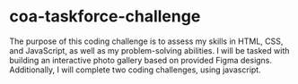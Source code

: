 # coa-taskforce-challenge
The purpose of this coding challenge is to assess my skills in HTML, CSS, and JavaScript, as well as my problem-solving abilities. I will be tasked with building an interactive photo gallery based on provided Figma designs. Additionally, I will complete two coding challenges, using javascript.
